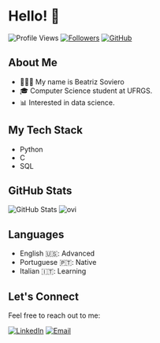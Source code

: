 # Hello! 👋

![Profile Views](https://komarev.com/ghpvc/?username=biasoviero&color=blue)
[![Followers](https://img.shields.io/github/followers/biasoviero?label=Followers&style=social)](https://github.com/biasoviero)
[![GitHub](https://img.shields.io/github/followers/biasoviero?label=GitHub&style=social)](https://github.com/biasoviero)

## About Me

- 👩🏻‍💻 My name is Beatriz Soviero
- 🎓 Computer Science student at UFRGS.
- 📊 Interested in data science.

## My Tech Stack

- Python
- C
- SQL

## GitHub Stats

![GitHub Stats](https://github-readme-stats.vercel.app/api?username=biasoviero&show_icons=true&count_private=true&theme=dark)
<img src="https://github-readme-stats.vercel.app/api/top-langs?username=biasoviero&show_icons=true&locale=en&layout=compact&theme=chartreuse-dark" alt="ovi" />

## Languages

- English 🇺🇸: Advanced
- Portuguese 🇵🇹: Native
- Italian 🇮🇹: Learning

## Let's Connect

Feel free to reach out to me:

[![LinkedIn](https://img.shields.io/badge/LinkedIn-Beatriz%20Soviero-blue)](https://www.linkedin.com/in/beatrizsoviero/](https://www.linkedin.com/in/beatriz-forneck-soviero-570b5322b/))
[![Email](https://img.shields.io/badge/Email-Contact%20Me-red)](mailto:biasoviero@gmail.com)


